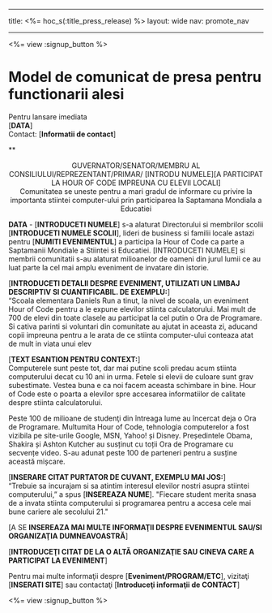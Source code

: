 * * *

title: <%= hoc_s(:title_press_release) %> layout: wide nav: promote_nav

* * *

<%= view :signup_button %>

# Model de comunicat de presa pentru functionarii alesi

Pentru lansare imediata  
[**DATA**]  
Contact: [**Informatii de contact**]  
  


**

<center>
  GUVERNATOR/SENATOR/MEMBRU AL CONSILIULUI/REPREZENTANT/PRIMAR/ [INTRODU NUMELE][A PARTICIPAT LA HOUR OF CODE IMPREUNA CU ELEVII LOCALI]</strong><br /> Comunitatea se uneste pentru a mari gradul de informare cu privire la importanta stiintei computer-ului prin participarea la Saptamana Mondiala a Educatiei
</center>

  
  
</p> 

**DATA** - [**INTRODUCETI NUMELE**] s-a alaturat Directorului si membrilor scolii [**INTRODUCETI NUMELE SCOLII**], lideri de business si familii locale astazi pentru [**NUMITI EVENIMENTUL**] a participa la Hour of Code ca parte a Saptamanii Mondiale a Stiintei si Educatiei. [INTRODUCETI NUMELE] si membrii comunitatii s-au alaturat milioanelor de oameni din jurul lumii ce au luat parte la cel mai amplu eveniment de invatare din istorie.

[**INTRODUCETI DETALII DESPRE EVENIMENT, UTILIZATI UN LIMBAJ DESCRIPTIV SI CUANTIFICABIL. DE EXEMPLU:**]  
“Scoala elementara Daniels Run a tinut, la nivel de scoala, un eveniment Hour of Code pentru a le expune elevilor stiinta calculatorului. Mai mult de 700 de elevi din toate clasele au participat la cel putin o Ora de Programare. Si cativa parinti si voluntari din comunitate au ajutat in aceasta zi, aducand copii impreuna pentru a le arata de ce stiinta computer-ului conteaza atat de mult in viata unui elev

[**TEXT ESANTION PENTRU CONTEXT:**]  
Computerele sunt peste tot, dar mai putine scoli predau acum stiinta computerului decat cu 10 ani in urma. Fetele si elevii de culoare sunt grav subestimate. Vestea buna e ca noi facem aceasta schimbare in bine. Hour of Code este o poarta a elevilor spre accesarea informatiilor de calitate despre stiinta calculatorului.

Peste 100 de milioane de studenţi din întreaga lume au încercat deja o Ora de Programare. Multumita Hour of Code, tehnologia computerelor a fost vizibila pe site-urile Google, MSN, Yahoo! și Disney. Președintele Obama, Shakira și Ashton Kutcher au susținut cu toții Ora de Programare cu secvențe video. S-au adunat peste 100 de parteneri pentru a susține această mișcare.

[**INSERARE CITAT PURTATOR DE CUVANT, EXEMPLU MAI JOS:**]  
“Trebuie sa incurajam si sa atintim interesul elevilor nostri asupra stiintei computerului,” a spus [**INSEREAZA NUME**]. "Fiecare student merita snasa de a invata stiinta computerului si programarea pentru a accesa cele mai bune cariere ale secolului 21."

[A SE **INSEREAZA MAI MULTE INFORMAŢII DESPRE EVENIMENTUL SAU/SI ORGANIZAŢIA DUMNEAVOASTRĂ**]

[**INTRODUCEŢI CITAT DE LA O ALTĂ ORGANIZAŢIE SAU CINEVA CARE A PARTICIPAT LA EVENIMENT**]

Pentru mai multe informaţii despre [**Eveniment/PROGRAM/ETC**], vizitaţi [**INSERATI SITE**] sau contactaţi [**Introduceţi informaţii de CONTACT**]

  
  


<%= view :signup_button %>
